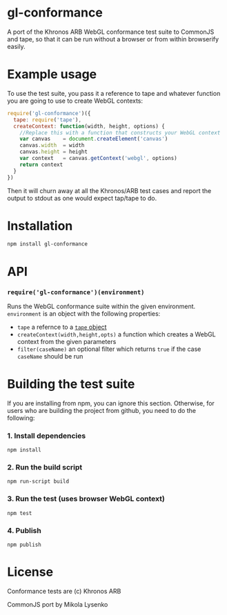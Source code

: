 gl-conformance
==============
A port of the Khronos ARB WebGL conformance test suite to CommonJS and tape, so that it can be run without a browser or from within browserify easily.

# Example usage

To use the test suite, you pass it a reference to tape and whatever function you are going to use to create WebGL contexts:

```javascript
require('gl-conformance')({
  tape: require('tape'),
  createContext: function(width, height, options) {
    //Replace this with a function that constructs your WebGL context
    var canvas    = document.createElement('canvas')
    canvas.width  = width
    canvas.height = height
    var context   = canvas.getContext('webgl', options)
    return context
  }
})
```

Then it will churn away at all the Khronos/ARB test cases and report the output to stdout as one would expect tap/tape to do.

# Installation

```
npm install gl-conformance
```

# API

### `require('gl-conformance')(environment)`
Runs the WebGL conformance suite within the given environment.  `environment` is an object with the following properties:

* `tape` a refernce to a [`tape` object](https://www.npmjs.org/package/tape)
* `createContext(width,height,opts)` a function which creates a WebGL context from the given parameters
* `filter(caseName)` an optional filter which returns `true` if the case `caseName` should be run

# Building the test suite

If you are installing from npm, you can ignore this section.  Otherwise, for users who are building the project from github, you need to do the following:


### 1. Install dependencies

```
npm install
```

### 2. Run the build script

```
npm run-script build
```

### 3. Run the test (uses browser WebGL context)

```
npm test
```

### 4. Publish

```
npm publish
```

# License
Conformance tests are (c) Khronos ARB

CommonJS port by Mikola Lysenko